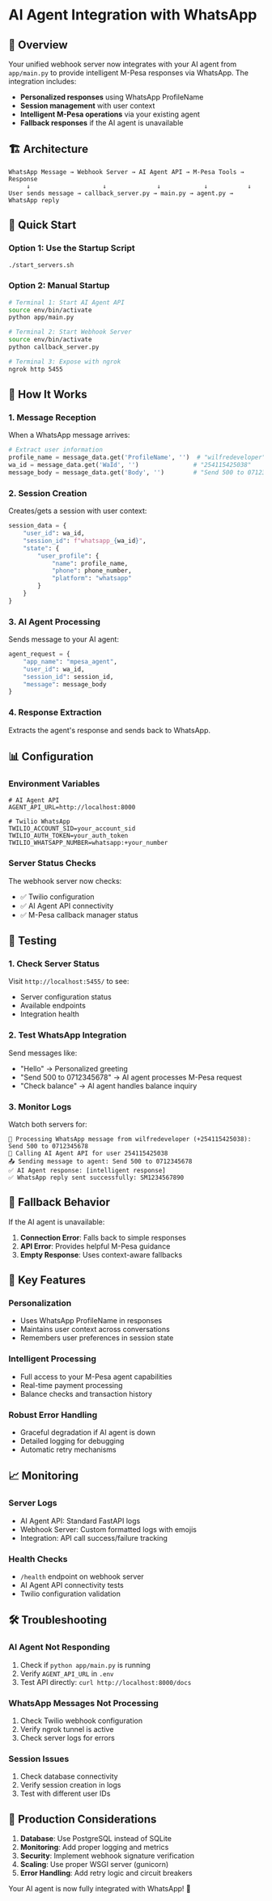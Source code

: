 # AI Agent Integration with WhatsApp

## 🎯 Overview

Your unified webhook server now integrates with your AI agent from `app/main.py` to provide intelligent M-Pesa responses via WhatsApp. The integration includes:

- **Personalized responses** using WhatsApp ProfileName
- **Session management** with user context
- **Intelligent M-Pesa operations** via your existing agent
- **Fallback responses** if the AI agent is unavailable

## 🏗 Architecture

```
WhatsApp Message → Webhook Server → AI Agent API → M-Pesa Tools → Response
     ↓                    ↓              ↓            ↓           ↓
User sends message → callback_server.py → main.py → agent.py → WhatsApp reply
```

## 🚀 Quick Start

### Option 1: Use the Startup Script
```bash
./start_servers.sh
```

### Option 2: Manual Startup
```bash
# Terminal 1: Start AI Agent API
source env/bin/activate
python app/main.py

# Terminal 2: Start Webhook Server  
source env/bin/activate
python callback_server.py

# Terminal 3: Expose with ngrok
ngrok http 5455
```

## 🔧 How It Works

### 1. **Message Reception**
When a WhatsApp message arrives:
```python
# Extract user information
profile_name = message_data.get('ProfileName', '')  # "wilfredeveloper"
wa_id = message_data.get('WaId', '')               # "254115425038"
message_body = message_data.get('Body', '')        # "Send 500 to 0712345678"
```

### 2. **Session Creation**
Creates/gets a session with user context:
```python
session_data = {
    "user_id": wa_id,
    "session_id": f"whatsapp_{wa_id}",
    "state": {
        "user_profile": {
            "name": profile_name,
            "phone": phone_number,
            "platform": "whatsapp"
        }
    }
}
```

### 3. **AI Agent Processing**
Sends message to your AI agent:
```python
agent_request = {
    "app_name": "mpesa_agent",
    "user_id": wa_id,
    "session_id": session_id,
    "message": message_body
}
```

### 4. **Response Extraction**
Extracts the agent's response and sends back to WhatsApp.

## 📊 Configuration

### Environment Variables
```env
# AI Agent API
AGENT_API_URL=http://localhost:8000

# Twilio WhatsApp
TWILIO_ACCOUNT_SID=your_account_sid
TWILIO_AUTH_TOKEN=your_auth_token
TWILIO_WHATSAPP_NUMBER=whatsapp:+your_number
```

### Server Status Checks
The webhook server now checks:
- ✅ Twilio configuration
- ✅ AI Agent API connectivity
- ✅ M-Pesa callback manager status

## 🧪 Testing

### 1. **Check Server Status**
Visit `http://localhost:5455/` to see:
- Server configuration status
- Available endpoints
- Integration health

### 2. **Test WhatsApp Integration**
Send messages like:
- "Hello" → Personalized greeting
- "Send 500 to 0712345678" → AI agent processes M-Pesa request
- "Check balance" → AI agent handles balance inquiry

### 3. **Monitor Logs**
Watch both servers for:
```
📱 Processing WhatsApp message from wilfredeveloper (+254115425038): Send 500 to 0712345678
🤖 Calling AI Agent API for user 254115425038
📤 Sending message to agent: Send 500 to 0712345678
✅ AI Agent response: [intelligent response]
✅ WhatsApp reply sent successfully: SM1234567890
```

## 🔄 Fallback Behavior

If the AI agent is unavailable:
1. **Connection Error**: Falls back to simple responses
2. **API Error**: Provides helpful M-Pesa guidance
3. **Empty Response**: Uses context-aware fallbacks

## 🎯 Key Features

### **Personalization**
- Uses WhatsApp ProfileName in responses
- Maintains user context across conversations
- Remembers user preferences in session state

### **Intelligent Processing**
- Full access to your M-Pesa agent capabilities
- Real-time payment processing
- Balance checks and transaction history

### **Robust Error Handling**
- Graceful degradation if AI agent is down
- Detailed logging for debugging
- Automatic retry mechanisms

## 📈 Monitoring

### **Server Logs**
- AI Agent API: Standard FastAPI logs
- Webhook Server: Custom formatted logs with emojis
- Integration: API call success/failure tracking

### **Health Checks**
- `/health` endpoint on webhook server
- AI Agent API connectivity tests
- Twilio configuration validation

## 🛠 Troubleshooting

### **AI Agent Not Responding**
1. Check if `python app/main.py` is running
2. Verify `AGENT_API_URL` in `.env`
3. Test API directly: `curl http://localhost:8000/docs`

### **WhatsApp Messages Not Processing**
1. Check Twilio webhook configuration
2. Verify ngrok tunnel is active
3. Check server logs for errors

### **Session Issues**
1. Check database connectivity
2. Verify session creation in logs
3. Test with different user IDs

## 🚀 Production Considerations

1. **Database**: Use PostgreSQL instead of SQLite
2. **Monitoring**: Add proper logging and metrics
3. **Security**: Implement webhook signature verification
4. **Scaling**: Use proper WSGI server (gunicorn)
5. **Error Handling**: Add retry logic and circuit breakers

Your AI agent is now fully integrated with WhatsApp! 🎉
